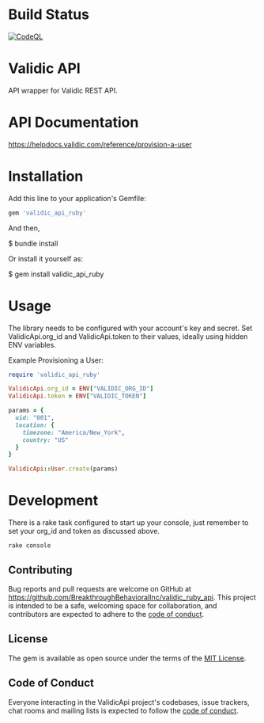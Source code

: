 # Build Status #
[![CodeQL](https://github.com/BreakthroughBehavioralInc/validic_ruby_api/actions/workflows/codeql-analysis.yml/badge.svg)](https://github.com/BreakthroughBehavioralInc/validic_ruby_api/actions/workflows/codeql-analysis.yml)

# Validic API

API wrapper for Validic REST API.
# API Documentation

https://helpdocs.validic.com/reference/provision-a-user

# Installation

Add this line to your application's Gemfile:

```ruby
gem 'validic_api_ruby'
```

And then,

$ bundle install

Or install it yourself as:

$ gem install validic_api_ruby

# Usage

The library needs to be configured with your account's key and secret. Set ValidicApi.org_id and ValidicApi.token to their values, ideally using hidden ENV variables.

Example Provisioning a User:

```ruby
require 'validic_api_ruby'

ValidicApi.org_id = ENV["VALIDIC_ORG_ID"]
ValidicApi.token = ENV["VALIDIC_TOKEN"]

params = { 
  uid: "001", 
  location: { 
    timezone: "America/New_York", 
    country: "US" 
  }
}

ValidicApi::User.create(params)
```

# Development

There is a rake task configured to start up your console, just remember to set your org_id and token as discussed above.

`rake console`

## Contributing

Bug reports and pull requests are welcome on GitHub at https://github.com/BreakthroughBehavioralInc/validic_ruby_api. This project is intended to be a safe, welcoming space for collaboration, and contributors are expected to adhere to the [code of conduct](https://github.com/BreakthroughBehavioralInc/validic_ruby_api/blob/main/CODE_OF_CONDUCT.md).

## License

The gem is available as open source under the terms of the [MIT License](https://opensource.org/licenses/MIT).

## Code of Conduct

Everyone interacting in the ValidicApi project's codebases, issue trackers, chat rooms and mailing lists is expected to follow the [code of conduct](https://github.com/BreakthroughBehavioralInc/validic_ruby_api/blob/main/CODE_OF_CONDUCT.md).

